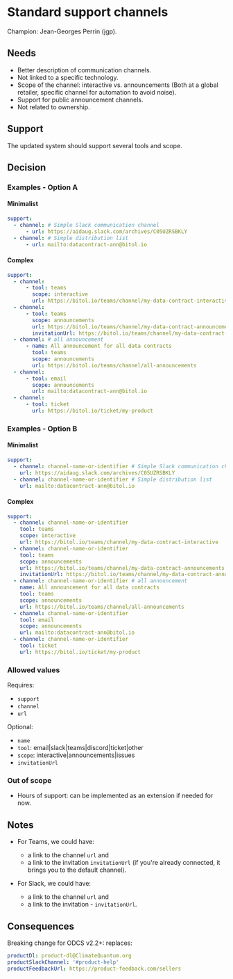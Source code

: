 # Standard support channels

Champion: Jean-Georges Perrin (jgp).

## Needs
* Better description of communication channels.
* Not linked to a specific technology.
* Scope of the channel: interactive vs. announcements (Both at a global retailer, specific channel for automation to avoid noise).
* Support for public announcement channels.
* Not related to ownership.

## Support
The updated system should support several tools and scope.

## Decision

### Examples - Option A

#### Minimalist
```YAML
support:
  - channel: # Simple Slack communication channel
      - url: https://aidaug.slack.com/archives/C05UZRSBKLY
  - channel: # Simple distribution list
      - url: mailto:datacontract-ann@bitol.io
```

#### Complex
```YAML
support:
  - channel:
      - tool: teams
        scope: interactive
        url: https://bitol.io/teams/channel/my-data-contract-interactive
  - channel:
      - tool: teams
        scope: announcements
        url: https://bitol.io/teams/channel/my-data-contract-announcements
        invitationUrl: https://bitol.io/teams/channel/my-data-contract-announcements-invit
  - channel: # all announcement
      - name: All announcement for all data contracts
        tool: teams
        scope: announcements
        url: https://bitol.io/teams/channel/all-announcements
  - channel:
      - tool: email
        scope: announcements
        url: mailto:datacontract-ann@bitol.io
  - channel:
      - tool: ticket
        url: https://bitol.io/ticket/my-product
```

### Examples - Option B

#### Minimalist
```YAML
support:
  - channel: channel-name-or-identifier # Simple Slack communication channel
    url: https://aidaug.slack.com/archives/C05UZRSBKLY
  - channel: channel-name-or-identifier # Simple distribution list
    url: mailto:datacontract-ann@bitol.io
```

#### Complex
```YAML
support:
  - channel: channel-name-or-identifier
    tool: teams
    scope: interactive
    url: https://bitol.io/teams/channel/my-data-contract-interactive
  - channel: channel-name-or-identifier
    tool: teams
    scope: announcements
    url: https://bitol.io/teams/channel/my-data-contract-announcements
    invitationUrl: https://bitol.io/teams/channel/my-data-contract-announcements-invit
  - channel: channel-name-or-identifier # all announcement
    name: All announcement for all data contracts
    tool: teams
    scope: announcements
    url: https://bitol.io/teams/channel/all-announcements
  - channel: channel-name-or-identifier
    tool: email
    scope: announcements
    url: mailto:datacontract-ann@bitol.io
  - channel: channel-name-or-identifier
    tool: ticket
    url: https://bitol.io/ticket/my-product
```

### Allowed values

Requires: 
* `support`
* `channel`
* `url`

Optional:
* `name`
* `tool`: email|slack|teams|discord|ticket|other
* `scope`: interactive|announcements|issues
* `invitationUrl`

### Out of scope

* Hours of support: can be implemented as an extension if needed for now.

## Notes

* For Teams, we could have:
  * a link to the channel `url` and
  * a link to the invitation `invitationUrl` (if you're already connected, it brings you to the default channel).

* For Slack, we could have:
  * a link to the channel `url` and
  * a link to the invitation - `invitationUrl`.

## Consequences

Breaking change for ODCS v2.2+: replaces:

```YAML
productDl: product-dl@ClimateQuantum.org
productSlackChannel: '#product-help'
productFeedbackUrl: https://product-feedback.com/sellers
```
